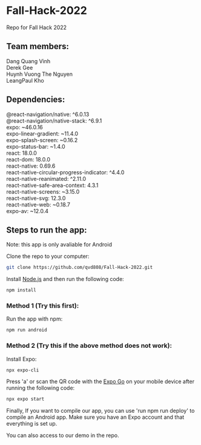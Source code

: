 # Fall-Hack-2022

Repo for Fall Hack 2022

## Team members:

Dang Quang Vinh <br />
Derek Gee <br />
Huynh Vuong The Nguyen <br />
LeangPaul Kho <br />

## Dependencies:

@react-navigation/native: ^6.0.13 <br />
@react-navigation/native-stack: ^6.9.1 <br />
expo: ~46.0.16 <br />
expo-linear-gradient: ~11.4.0 <br />
expo-splash-screen: ~0.16.2 <br />
expo-status-bar: ~1.4.0 <br />
react: 18.0.0 <br />
react-dom: 18.0.0 <br />
react-native: 0.69.6 <br />
react-native-circular-progress-indicator: ^4.4.0 <br />
react-native-reanimated: ^2.11.0 <br />
react-native-safe-area-context: 4.3.1 <br />
react-native-screens: ~3.15.0 <br />
react-native-svg: 12.3.0 <br />
react-native-web: ~0.18.7 <br />
expo-av: ~12.0.4 <br />

## Steps to run the app:

Note: this app is only avaliable for Android <br />

Clone the repo to your computer: <br />

```bash
git clone https://github.com/qvd808/Fall-Hack-2022.git
```

Install [Node.js](https://nodejs.org/en/download/) and then run the following code: <br />

```bash
npm install
```

### Method 1 (Try this first):

Run the app with npm: <br />

```bash
npm run android
```

### Method 2 (Try this if the above method does not work):

Install Expo: <br />

```bash
npx expo-cli
```

Press 'a' or scan the QR code with the [Expo Go](https://play.google.com/store/apps/details?id=host.exp.exponent&hl=en_CA&gl=US) on your mobile device after running the following code: <br />

```bash
npx expo start
```

Finally, If you want to compile our app, you can use 'run npm run deploy' to compile an Android app. Make sure you have an Expo account and that everything is set up. <br />

You can also access to our demo in the repo.
